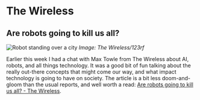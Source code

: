 # The Wireless
## Are robots going to kill us all?

![Robot standing over a city](/static_assets/wireless_header.jpg)
*Image: The Wireless/123rf*

Earlier this week I had a chat with Max Towle from The Wireless about AI, robots, and all things technology.
It was a good bit of fun talking about the really out-there concepts that might come our way,
and what impact technology is going to have on society.
The article is a bit less doom-and-gloom than the usual reports, and well worth a read:
[Are robots going to kill us all? - The Wireless](http://thewireless.co.nz/articles/are-robots-going-to-kill-us-all).

